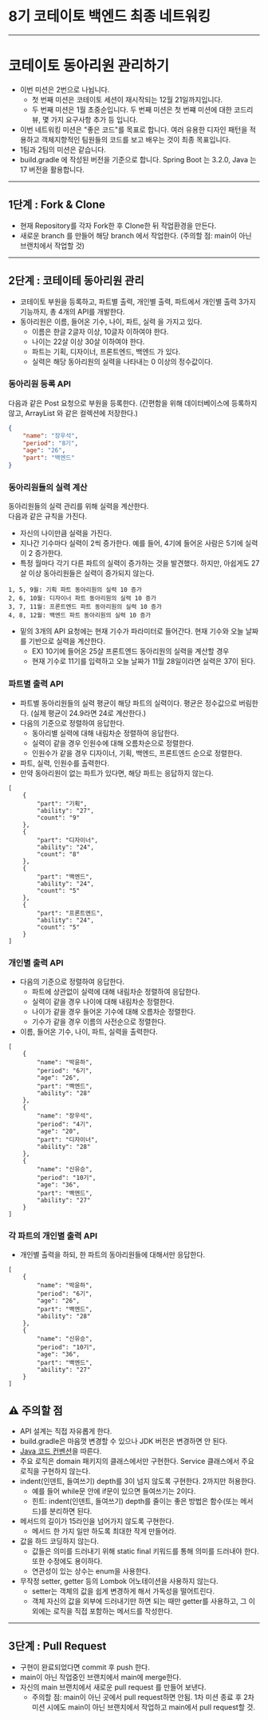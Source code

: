 # 8기 코테이토 백엔드 최종 네트워킹

---

# 코테이토 동아리원 관리하기

- 이번 미션은 2번으로 나뉩니다.
  - 첫 번째 미션은 코테이토 세션이 재시작되는 12월 21일까지입니다.
  - 두 번째 미션은 1월 초중순입니다. 두 번째 미션은 첫 번쨰 미션에 대한 코드리뷰, 몇 가지 요구사항 추가 등 입니다.
- 이번 네트워킹 미션은 "좋은 코드"를 목표로 합니다. 여러 유용한 디자인 패턴을 적용하고 객체지향적인 팀원들의 코드를 보고 배우는 것이 최종 목표입니다.
- 1팀과 2팀의 미션은 같습니다.
- build.gradle 에 작성된 버전을 기준으로 합니다. Spring Boot 는 3.2.0, Java 는 17 버전을 활용합니다.

---

## 1단계 : Fork & Clone
- 현재 Repository를 각자 Fork한 후 Clone한 뒤 작업환경을 만든다.
- 새로운 branch 를 만들어 해당 branch 에서 작업한다. (주의할 점: main이 아닌 브랜치에서 작업할 것)

---

## 2단계 : 코테이테 동아리원 관리
- 코테이토 부원을 등록하고, 파트별 출력, 개인별 출력, 파트에서 개인별 출력 3가지 기능까지, 총 4개의 API를 개발한다.
- 동아리원은 이름, 들어온 기수, 나이, 파트, 실력 을 가지고 있다.
  - 이름은 한글 2글자 이상, 10글자 이하여야 한다.
  - 나이는 22살 이상 30살 이하여야 한다.
  - 파트는 기획, 디자이너, 프론트엔드, 백엔드 가 있다.
  - 실력은 해당 동아리원의 실력을 나타내는 0 이상의 정수값이다.

### 동아리원 등록 API
다음과 같은 Post 요청으로 부원을 등록한다. (간편함을 위해 데이터베이스에 등록하지 않고, ArrayList 와 같은 컬렉션에 저장한다.)

```json
{
    "name": "장우석",
    "period": "8기",
    "age": "26",
    "part": "백엔드"
}
```

### 동아리원들의 실력 계산
동아리원들의 실력 관리를 위해 실력을 계산한다. <br>
다음과 같은 규칙을 가진다.
- 자신의 나이만큼 실력을 가진다.
- 지나간 기수마다 실력이 2씩 증가한다. 예를 들어, 4기에 들어온 사람은 5기에 실력이 2 증가한다.
- 특정 월마다 각기 다른 파트의 실력이 증가하는 것을 발견했다. 하지만, 아쉽게도 27살 이상 동아리원들은 실력이 증가되지 않는다.
```
1, 5, 9월: 기획 파트 동아리원의 실력 10 증가
2, 6, 10월: 디자이너 파트 동아리원의 실력 10 증가
3, 7, 11월: 프론트엔드 파트 동아리원의 실력 10 증가
4, 8, 12월: 백엔드 파트 동아리원의 실력 10 증가
```

- 밑의 3개의 API 요청에는 현재 기수가 파라미터로 들어간다. 현재 기수와 오늘 날짜를 기반으로 실력을 계산한다.
  - EX) 10기에 들어온 25살 프론트엔드 동아리원의 실력을 계산할 경우
  - 현재 기수로 11기를 입력하고 오늘 날짜가 11월 28일이라면 실력은 37이 된다.

### 파트별 출력 API

- 파트별 동아리원들의 실력 평균이 해당 파트의 실력이다. 평균은 정수값으로 버림한다. (실제 평균이 24.9라면 24로 계산한다.)
- 다음의 기준으로 정렬하여 응답한다.
  - 동아리별 실력에 대해 내림차순 정렬하여 응답한다.
  - 실력이 같을 경우 인원수에 대해 오름차순으로 정렬한다. 
  - 인원수가 같을 경우 디자이너, 기획, 백엔드, 프론트엔드 순으로 정렬한다.
- 파트, 실력, 인원수를 출력한다.
- 만약 동아리원이 없는 파트가 있다면, 해당 파트는 응답하지 않는다.
```
[
    {
        "part": "기획",
        "ability": "27",
        "count": "9"
    },
    {
        "part": "디자이너",
        "ability": "24",
        "count": "8"
    },
    {
        "part": "백엔드",
        "ability": "24",
        "count": "5"
    },
    {
        "part": "프론트엔드",
        "ability": "24",
        "count": "5"
    }
]
```


### 개인별 출력 API

- 다음의 기준으로 정렬하여 응답한다.
  - 파트에 상관없이 실력에 대해 내림차순 정렬하여 응답한다. 
  - 실력이 같을 경우 나이에 대해 내림차순 정렬한다. 
  - 나이가 같을 경우 들어온 기수에 대해 오름차순 정렬한다.
  - 기수가 같을 경우 이름의 사전순으로 정렬한다.
- 이름, 들어온 기수, 나이, 파트, 실력을 출력한다. 
```
[
    {
        "name": "박윤하",
        "period": "6기",
        "age": "26",
        "part": "백엔드",
        "ability": "28"
    },
    {
        "name": "장우석",
        "period": "4기",
        "age": "20",
        "part": "디자이너",
        "ability": "28"
    },
    {
        "name": "신유승",
        "period": "10기",
        "age": "36",
        "part": "백엔드",
        "ability": "27"
    }
]
```

### 각 파트의 개인별 출력 API
- 개인별 출력을 하되, 한 파트의 동아리원들에 대해서만 응답한다.
```
[
    {
        "name": "박윤하",
        "period": "6기",
        "age": "26",
        "part": "백엔드",
        "ability": "28"
    },
    {
        "name": "신유승",
        "period": "10기",
        "age": "36",
        "part": "백엔드",
        "ability": "27"
    }
]
```

## ⚠️ 주의할 점
- API 설계는 직접 자유롭게 한다.
- build.gradle은 마음껏 변경할 수 있으나 JDK 버전은 변경하면 안 된다.
- [Java 코드 컨벤션](https://google.github.io/styleguide/javaguide.html)을 따른다.
- 주요 로직은 domain 패키지의 클래스에서만 구현한다. Service 클래스에서 주요 로직을 구현하지 않는다.
- indent(인덴트, 들여쓰기) depth를 3이 넘지 않도록 구현한다. 2까지만 허용한다.
  - 예를 들어 while문 안에 if문이 있으면 들여쓰기는 2이다.
  - 힌트: indent(인덴트, 들여쓰기) depth를 줄이는 좋은 방법은 함수(또는 메서드)를 분리하면 된다.
- 메서드의 길이가 15라인을 넘어가지 않도록 구현한다.
  - 메서드 한 가지 일만 하도록 최대한 작게 만들어라.
- 값을 하드 코딩하지 않는다.
  - 값들은 의미를 드러내기 위해 static final 키워드를 통해 의미를 드러내야 한다. 또한 수정에도 용이하다.
  - 연관성이 있는 상수는 enum을 사용한다.
- 무작정 setter, getter 등의 Lombok 어노테이션을 사용하지 않는다. 
  - setter는 객체의 값을 쉽게 변경하게 해서 가독성을 떨어트린다.
  - 객체 자신의 값을 외부에 드러내기만 하면 되는 때만 getter를 사용하고, 그 이외에는 로직을 직접 포함하는 메서드를 작성한다.

---

## 3단계 : Pull Request
- 구현이 완료되었다면 commit 후 push 한다.
- main이 아닌 작업중인 브랜치에서 main에 merge한다.
- 자신의 main 브랜치에서 새로운 pull request 를 만들어 보낸다.
  - 주의할 점: main이 아닌 곳에서 pull request하면 안됨. 1차 미션 종료 후 2차 미션 시에도 main이 아닌 브랜치에서 작업하고 main에서 pull request할 것.
